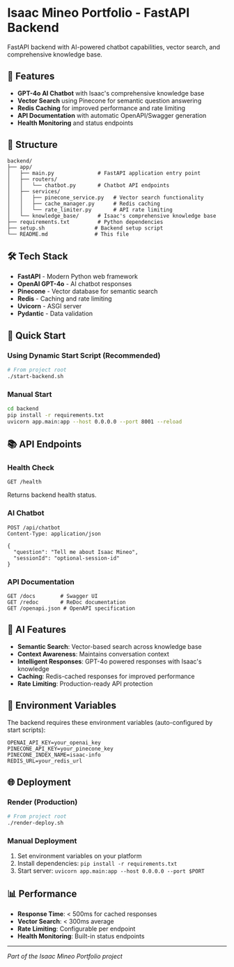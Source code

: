 # Isaac Mineo Portfolio - FastAPI Backend

FastAPI backend with AI-powered chatbot capabilities, vector search, and comprehensive knowledge base.

## 🚀 Features

- **GPT-4o AI Chatbot** with Isaac's comprehensive knowledge base
- **Vector Search** using Pinecone for semantic question answering
- **Redis Caching** for improved performance and rate limiting
- **API Documentation** with automatic OpenAPI/Swagger generation
- **Health Monitoring** and status endpoints

## 📁 Structure

```
backend/
├── app/
│   ├── main.py              # FastAPI application entry point
│   ├── routers/
│   │   └── chatbot.py       # Chatbot API endpoints
│   ├── services/
│   │   ├── pinecone_service.py   # Vector search functionality
│   │   ├── cache_manager.py      # Redis caching
│   │   └── rate_limiter.py       # API rate limiting
│   └── knowledge_base/      # Isaac's comprehensive knowledge base
├── requirements.txt         # Python dependencies
├── setup.sh                # Backend setup script
└── README.md               # This file
```

## 🛠️ Tech Stack

- **FastAPI** - Modern Python web framework
- **OpenAI GPT-4o** - AI chatbot responses
- **Pinecone** - Vector database for semantic search
- **Redis** - Caching and rate limiting
- **Uvicorn** - ASGI server
- **Pydantic** - Data validation

## 🚀 Quick Start

### Using Dynamic Start Script (Recommended)
```bash
# From project root
./start-backend.sh
```

### Manual Start
```bash
cd backend
pip install -r requirements.txt
uvicorn app.main:app --host 0.0.0.0 --port 8001 --reload
```

## 📚 API Endpoints

### Health Check
```
GET /health
```
Returns backend health status.

### AI Chatbot
```
POST /api/chatbot
Content-Type: application/json

{
  "question": "Tell me about Isaac Mineo",
  "sessionId": "optional-session-id"
}
```

### API Documentation
```
GET /docs        # Swagger UI
GET /redoc       # ReDoc documentation
GET /openapi.json # OpenAPI specification
```

## 🧠 AI Features

- **Semantic Search**: Vector-based search across knowledge base
- **Context Awareness**: Maintains conversation context
- **Intelligent Responses**: GPT-4o powered responses with Isaac's knowledge
- **Caching**: Redis-cached responses for improved performance
- **Rate Limiting**: Production-ready API protection

## 🔧 Environment Variables

The backend requires these environment variables (auto-configured by start scripts):

```env
OPENAI_API_KEY=your_openai_key
PINECONE_API_KEY=your_pinecone_key
PINECONE_INDEX_NAME=isaac-info
REDIS_URL=your_redis_url
```

## 🌐 Deployment

### Render (Production)
```bash
# From project root
./render-deploy.sh
```

### Manual Deployment
1. Set environment variables on your platform
2. Install dependencies: `pip install -r requirements.txt`
3. Start server: `uvicorn app.main:app --host 0.0.0.0 --port $PORT`

## 📊 Performance

- **Response Time**: < 500ms for cached responses
- **Vector Search**: < 300ms average
- **Rate Limiting**: Configurable per endpoint
- **Health Monitoring**: Built-in status endpoints

---
*Part of the Isaac Mineo Portfolio project*

